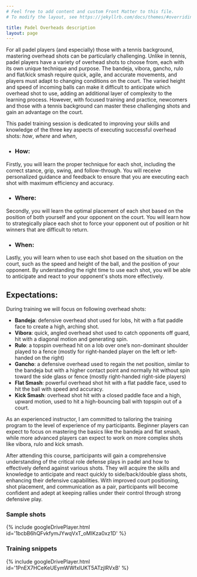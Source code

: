 ```yaml
---
# Feel free to add content and custom Front Matter to this file.
# To modify the layout, see https://jekyllrb.com/docs/themes/#overriding-theme-defaults

title: Padel Overheads description
layout: page
---
```


For all padel players (and especially) those with a tennis background, mastering overhead shots can be particularly challenging. Unlike in tennis, padel players have a variety of overhead shots to choose from, each with its own unique technique and purpose. The bandeja, vibora, gancho, rulo and flat/kick smash require quick, agile, and accurate movements, and players must adapt to changing conditions on the court. The varied height and speed of incoming balls can make it difficult to anticipate which overhead shot to use, adding an additional layer of complexity to the learning process. However, with focused training and practice, newcomers and those with a tennis background can master these challenging shots and gain an advantage on the court.

This padel training session is dedicated to improving your skills and knowledge of the three key aspects of executing successful overhead shots: _how_, _where_ and _when_,

- ### How:
Firstly, you will learn the proper technique for each shot, including the correct stance, grip, swing, and follow-through. You will receive personalized guidance and feedback to ensure that you are executing each shot with maximum efficiency and accuracy.
- ### Where:
Secondly, you will learn the optimal placement of each shot based on the position of both yourself and your opponent on the court. You will learn how to strategically place each shot to force your opponent out of position or hit winners that are difficult to return.

- ### When:
Lastly, you will learn when to use each shot based on the situation on the court, such as the speed and height of the ball, and the position of your opponent. By understanding the right time to use each shot, you will be able to anticipate and react to your opponent's shots more effectively.

## Expectations:

During training we will focus on following overhead shots:

- **Bandeja**: defensive overhead shot used for lobs, hit with a flat paddle face to create a high, arching shot.
- **Vibora**: quick, angled overhead shot used to catch opponents off guard, hit with a diagonal motion and generating spin.
- **Rulo**: a topspin overhead hit on a lob over one’s non-dominant shoulder played to a fence (mostly for right-handed player on the left or left-handed on the right)
- **Gancho**: a defensive overhead used to regain the net position, similar to the bandeja but with a higher contact point and normally hit without spin toward the side glass or fence (mostly right-handed right-side players)
- **Flat Smash**: powerful overhead shot hit with a flat paddle face, used to hit the ball with speed and accuracy.
- **Kick Smash**: overhead shot hit with a closed paddle face and a high, upward motion, used to hit a high-bouncing ball with topspin out of a court.

As an experienced instructor, I am committed to tailoring the training program to the level of experience of my participants.
Beginner players can expect to focus on mastering the basics like the bandeja and flat smash, while more advanced players can expect to work on more complex shots like vibora, rulo and kick smash.

After attending this course, participants will gain a comprehensive understanding of the critical role defense plays in padel and how to effectively defend against various shots. They will acquire the skills and knowledge to anticipate and react quickly to side/back/double glass shots, enhancing their defensive capabilities. With improved court positioning, shot placement, and communication as a pair, participants will become confident and adept at keeping rallies under their control through strong defensive play.

### Sample shots  
{% include googleDrivePlayer.html id='1bcbB6hQFvkfymJYwqVxT_oMIKza0xz1D' %}


### Training snippets
{% include googleDrivePlayer.html id='1PnEX7HCeKeUEymWWfxIUKT5ATzjlRVxB' %}